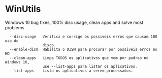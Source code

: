 # WinUtils
Windows 10 bug fixes, 100% disc usage, clean apps and solve most problems

```                   
  --disc-usage   Verifica e corrige os possiveis erros que causam 100 uso do
                 disco.
  --enable-dism  Habilita o DISM para procurar por possiveis erros no HD
  --clean-apps   Limpa TODOS os aplicativos que vem por padrao no Windows 10,
                 use --list-apps para listar os aplicativos.
  --list-apps    Lista os aplicativos a serem processados.
  
  ```
  
  
  
  
